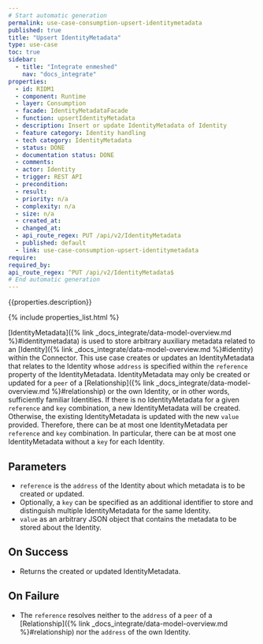 ```yaml
---
# Start automatic generation
permalink: use-case-consumption-upsert-identitymetadata
published: true
title: "Upsert IdentityMetadata"
type: use-case
toc: true
sidebar:
  - title: "Integrate enmeshed"
    nav: "docs_integrate"
properties:
  - id: RIDM1
  - component: Runtime
  - layer: Consumption
  - facade: IdentityMetadataFacade
  - function: upsertIdentityMetadata
  - description: Insert or update IdentityMetadata of Identity
  - feature category: Identity handling
  - tech category: IdentityMetadata
  - status: DONE
  - documentation status: DONE
  - comments:
  - actor: Identity
  - trigger: REST API
  - precondition:
  - result:
  - priority: n/a
  - complexity: n/a
  - size: n/a
  - created_at:
  - changed_at:
  - api_route_regex: PUT /api/v2/IdentityMetadata
  - published: default
  - link: use-case-consumption-upsert-identitymetadata
require:
required_by:
api_route_regex: ^PUT /api/v2/IdentityMetadata$
# End automatic generation
---
```


{{properties.description}}

{% include properties_list.html %}

[IdentityMetadata]({% link _docs_integrate/data-model-overview.md %}#identitymetadata) is used to store arbitrary auxiliary metadata related to an [Identity]({% link _docs_integrate/data-model-overview.md %}#identity) within the Connector.
This use case creates or updates an IdentityMetadata that relates to the Identity whose `address` is specified within the `reference` property of the IdentityMetadata.
IdentityMetadata may only be created or updated for a `peer` of a [Relationship]({% link _docs_integrate/data-model-overview.md %}#relationship) or the own Identity, or in other words, sufficiently familiar Identities.
If there is no IdentityMetadata for a given `reference` and `key` combination, a new IdentityMetadata will be created.
Otherwise, the existing IdentityMetadata is updated with the new `value` provided.
Therefore, there can be at most one IdentityMetadata per `reference` and `key` combination.
In particular, there can be at most one IdentityMetadata without a `key` for each Identity.

## Parameters

- `reference` is the `address` of the Identity about which metadata is to be created or updated.
- Optionally, a `key` can be specified as an additional identifier to store and distinguish multiple IdentityMetadata for the same Identity.
- `value` as an arbitrary JSON object that contains the metadata to be stored about the Identity.

## On Success

- Returns the created or updated IdentityMetadata.

## On Failure

- The `reference` resolves neither to the `address` of a `peer` of a [Relationship]({% link _docs_integrate/data-model-overview.md %}#relationship) nor the `address` of the own Identity.
